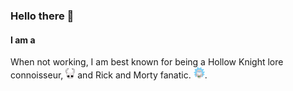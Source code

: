 ### Hello there 👋

#### I am a

When not working, I am best known for being a Hollow Knight lore connoisseur, <img src="hk.png" width="15" /> and Rick and Morty fanatic. <img src="rick.png" width="18" />.
